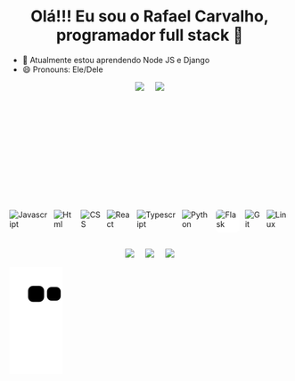 <h1 style="text-align: center">Olá!!! Eu sou o Rafael Carvalho, programador full stack 👋
</h1>

- 🌱 Atualmente estou aprendendo Node JS e Django
- 😄 Pronouns: Ele/Dele

<a href="https://github.com/rafaelocdev">
  <div style="display: flex; flex-wrap: wrap; justify-content: center; gap: 20px; width: 100%">
    <img height="200em" src="https://github-readme-stats.vercel.app/api?username=rafaelocdev&show_icons=true&theme=tokyonight&include_all_commits=true&count_private=true"/>
    <img height="200em" src="https://github-readme-stats.vercel.app/api/top-langs/?username=rafaelocdev&layout=compact&langs_count=7&theme=tokyonight"/>
  </div>
</a>

<div style="display: flex; gap: 10px; justify-content: center; margin: 30px 0">
  <img height="40px"  src="https://cdn.jsdelivr.net/gh/devicons/devicon/icons/javascript/javascript-original.svg" alt="Javascript"/>
  <img height="40px"  src="https://cdn.jsdelivr.net/gh/devicons/devicon/icons/html5/html5-original.svg" alt="Html"/>
  <img height="40px"  src="https://cdn.jsdelivr.net/gh/devicons/devicon/icons/css3/css3-original.svg" alt="CSS"/>
  <img height="40px"  src="https://cdn.jsdelivr.net/gh/devicons/devicon/icons/react/react-original.svg" alt="React" />
  <img height="40px"  src="https://cdn.jsdelivr.net/gh/devicons/devicon/icons/typescript/typescript-original.svg" alt="Typescript"/>          
  <img height="40px"  src="https://cdn.jsdelivr.net/gh/devicons/devicon/icons/python/python-original.svg" alt="Python"/>
  <img height="40px" style="background-color: #fff; border-radius:5px" src="https://cdn.jsdelivr.net/gh/devicons/devicon/icons/flask/flask-original.svg" alt="Flask"/>
  <img height="40px"  src="https://cdn.jsdelivr.net/gh/devicons/devicon/icons/git/git-original.svg" alt="Git"/>
  <img height="40px"  src="https://cdn.jsdelivr.net/gh/devicons/devicon/icons/linux/linux-original.svg" alt="Linux"/>

</div>

<div class="social" style="display: flex; gap: 20px; justify-content: center"> 
  <a href="mailto:rafaeloc.dev@gmail.com" target="_blank"><img src="https://img.shields.io/badge/Gmail-D14836?style=for-the-badge&logo=gmail&logoColor=white" target="_blank"></a> 
  <a href="https://www.linkedin.com/in/rafaelo-oliveira-carvalho/" target="_blank"><img src="https://img.shields.io/badge/-LinkedIn-%230077B5?style=for-the-badge&logo=linkedin&logoColor=white" target="_blank"></a> 
  <a href="[mailto:rafaeloc.dev@gmail.com](https://www.codewars.com/users/rafaelcarvalho)" target="_blank"><img src="https://img.shields.io/badge/Codewars-B1361E?style=for-the-badge&logo=Codewars&logoColor=white" target="_blank"></a> 
 
 
</div>

![Snake animation](https://github.com/rafaballerini/rafaballerini/blob/output/github-contribution-grid-snake.svg)
